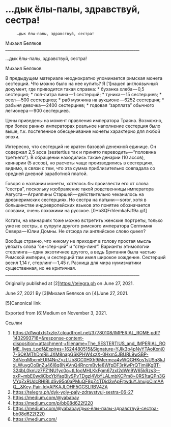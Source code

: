 #          …дык ёлы-палы, здравствуй, сестра!
         …дык ёлы-палы, здравствуй, сестра!

   Михаил Беляков
     __________________________________________________________________

…дык ёлы-палы, здравствуй, сестра!

   Михаил Беляков

   В предыдущем материале неоднократно упоминается римская монета
   сестерций. Что можно было на нее купить? Я [1]нашел англоязычный
   документ, где приводится такая справка:
     * буханка хлеба — 0,5 сестерция;
     * пол-литра вина — 1 сестерций;
     * туника — 15 сестерциев;
     * осел — 500 сестерциев;
     * раб мужчина на аукционе — 6252 сестерция;
     * рабыня девочка — 2400 сестерциев;
     * годовая “зарплата” обычного легионера — 900 сестерциев.

   Цены приведены на момент правления императора Траяна. Возможно, при
   более ранних императорах реальное наполнение сестерция было выше, т.к.
   постепенное обесценивание монеты характерно для любой эпохи.

   Интересно, что сестерций не кратен базовой денежной единице. Он
   содержал 2,5 асса (sestertius так и принято переводить — “половина
   третьего”). В обращении находились также денарии (10 ассов), квинарии
   (5 ассов), но расчеты чаще производились в сестерциях, видимо, в связи
   с тем, что эта сумма приблизительно совпадала со средней дневной
   заработной платой.

   Говоря о названии монеты, хотелось бы произвести его от слова “сестра”,
   поскольку изображение такой родственницы императора Августа — Агриппины
   Старшей — действительно чеканилось на древнеримских сестерциях. Но
   сестра на латыни — soror, хотя в большинстве индоевропейских языков это
   понятие обозначается словами, очень похожими на русское.
   [0*b8QFrhlemkaFJf9a.gif]

   Кстати, на квинариях тоже можно встретить женские портреты, только уже
   не сестры, а супруги другого римского императора Септимия Севера — Юлии
   Домны. Не отсюда ли английское слово queen?

   Вообще странно, что никому не приходит в голову простая мысль увязать
   слова “се-стер-ций” и “стер-линг”. Варианты этимологии стерлинга — один
   экзотичнее другого, а ведь Британия была частью Римской империи, и
   сестерций там имел широкое хождение. Сестерций весил 1,14 г,
   стерлинг — 1,45 г. Разница для мира нумизматики существенная, но не
   критичная.
     __________________________________________________________________

   Originally published at [2]https://telegra.ph on June 27, 2021.

<time>June 27, 2021</time>
   By [3]Михаил Беляков on [4]June 27, 2021.

   [5]Canonical link

   Exported from [6]Medium on November 3, 2021.

Ссылки

   1. https://d1wqtxts1xzle7.cloudfront.net/37780108/IMPERIAL_ROME.pdf?1432993716=&response-content-disposition=attachment;+filename=The_SESTERTIUS_and_IMPERIAL_ROME_lives_t.pdf&Expires=1624480515&Signature=YJIk3p4pNvYTAoKxnj07-SOKMThDmRiLJXM8napGSKPHW4xzX-0Hxm5JBURL9wSBP-3dNcqMbcmEUR4NnZyzLUb8GC0HXh9iMermca4vWQGHKos1sUSq8kJxLWuygOoBnZu46I8q8NAVnQ4RncmBvfe8WfpDF3rKwPrQTimiiKgBT-324bL0knUz7FZ1NU1yc0o~tLfocMHLKkFgm67zxI2dWn9W65kRzs3--xxP~mbE0wdiCbcYbYaqBivSPvTDgzl4VbYLALmbKCPm8~0RS1taQPn3GVYqZxRUdcRHlBLdSv95q0aPMuQF8pZ4TDjd3vApFjtwduYJmujoCimAAQ__&Key-Pair-Id=APKAJLOHF5GGSLRBV4ZA
   2. https://telegra.ph/dyk-yoly-paly-zdravstvuj-sestra-06-27
   3. https://medium.com/@yababay
   4. https://medium.com/p/bb08d622f220
   5. https://medium.com/@yababay/дык-ёлы-палы-здравствуй-сестра-bb08d622f220
   6. https://medium.com/
